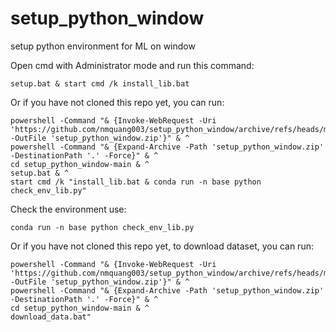 # setup_python_window
setup python environment for ML on window

Open cmd with Administrator mode and run this command: 
```
setup.bat & start cmd /k install_lib.bat
```

Or if you have not cloned this repo yet, you can run:
```
powershell -Command "& {Invoke-WebRequest -Uri 'https://github.com/nmquang003/setup_python_window/archive/refs/heads/main.zip' -OutFile 'setup_python_window.zip'}" & ^
powershell -Command "& {Expand-Archive -Path 'setup_python_window.zip' -DestinationPath '.' -Force}" & ^
cd setup_python_window-main & ^
setup.bat & ^
start cmd /k "install_lib.bat & conda run -n base python check_env_lib.py"
```

Check the environment use:
```
conda run -n base python check_env_lib.py
```

Or if you have not cloned this repo yet, to download dataset, you can run:
```
powershell -Command "& {Invoke-WebRequest -Uri 'https://github.com/nmquang003/setup_python_window/archive/refs/heads/main.zip' -OutFile 'setup_python_window.zip'}" & ^
powershell -Command "& {Expand-Archive -Path 'setup_python_window.zip' -DestinationPath '.' -Force}" & ^
cd setup_python_window-main & ^
download_data.bat"